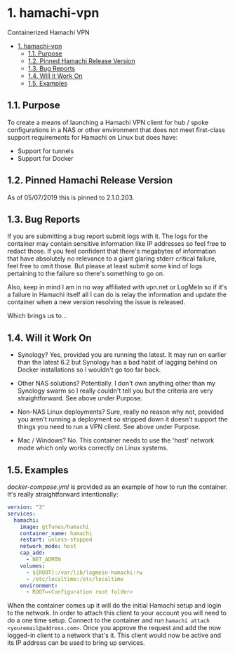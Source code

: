 # 1. hamachi-vpn

Containerized Hamachi VPN

<!-- TOC -->

- [1. hamachi-vpn](#1-hamachi-vpn)
  - [1.1. Purpose](#11-purpose)
  - [1.2. Pinned Hamachi Release Version](#12-pinned-hamachi-release-version)
  - [1.3. Bug Reports](#13-bug-reports)
  - [1.4. Will it Work On](#14-will-it-work-on)
  - [1.5. Examples](#15-examples)

<!-- /TOC -->

## 1.1. Purpose

To create a means of launching a Hamachi VPN client for hub / spoke configurations in a NAS or other environment that does not meet first-class support requirements for Hamachi on Linux but does have:

- Support for tunnels
- Support for Docker

## 1.2. Pinned Hamachi Release Version

As of 05/07/2019 this is pinned to 2.1.0.203.

## 1.3. Bug Reports

If you are submitting a bug report submit logs with it. The logs for the container may contain sensitive information like IP addresses so feel free to redact those. If you feel confident that there's megabytes of information that have absolutely no relevance to a giant glaring stderr critical failure, feel free to omit those. But please at least submit some kind of logs pertaining to the failure so there's something to go on.

Also, keep in mind I am in no way affiliated with vpn.net or LogMeIn so if it's a failure in Hamachi itself all I can do is relay the information and update the container when a new version resolving the issue is released.

Which brings us to...

## 1.4. Will it Work On

- Synology? Yes, provided you are running the latest. It may run on earlier than the latest 6.2 but Synology has a bad habit of lagging behind on Docker installations so I wouldn't go too far back.

- Other NAS solutions? Potentially. I don't own anything other than my Synology swarm so I really couldn't tell you but the criteria are very straightforward. See above under Purpose.

- Non-NAS Linux deployments? Sure, really no reason why not, provided you aren't running a deployment so stripped down it doesn't support the things you need to run a VPN client. See above under Purpose.

- Mac / Windows? No. This container needs to use the 'host' network mode which only works correctly on Linux systems.

## 1.5. Examples

*docker-compose.yml* is provided as an example of how to run the container. It's really straightforward intentionally:

```yaml
version: "3"
services:
  hamachi:
    image: gtfunes/hamachi
    container_name: hamachi
    restart: unless-stopped
    network_mode: host
    cap_add:
      - NET_ADMIN
    volumes:
      - ${ROOT}:/var/lib/logmein-hamachi:rw
      - /etc/localtime:/etc/localtime
    environment:
      - ROOT=<Configuration root folder>
```

When the container comes up it will do the initial Hamachi setup and login to the network. In order to attach this client to your account you will need to do a one time setup. Connect to the container and run `hamachi attach <youremail@address.com>`. Once you approve the request and add the now logged-in client to a network that's it. This client would now be active and its IP address can be used to bring up services.
